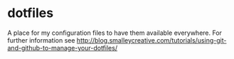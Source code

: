 dotfiles
========

A place for my configuration files to have them available everywhere. For further information see http://blog.smalleycreative.com/tutorials/using-git-and-github-to-manage-your-dotfiles/
